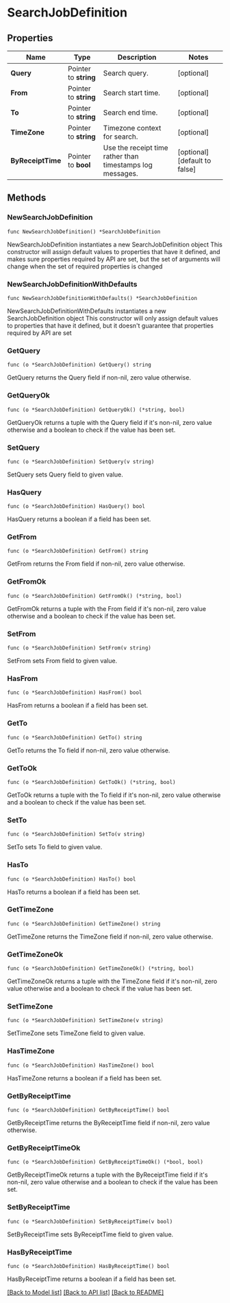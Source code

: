 # SearchJobDefinition

## Properties

Name | Type | Description | Notes
------------ | ------------- | ------------- | -------------
**Query** | Pointer to **string** | Search query. | [optional] 
**From** | Pointer to **string** | Search start time. | [optional] 
**To** | Pointer to **string** | Search end time. | [optional] 
**TimeZone** | Pointer to **string** | Timezone context for search. | [optional] 
**ByReceiptTime** | Pointer to **bool** | Use the receipt time rather than timestamps log messages. | [optional] [default to false]

## Methods

### NewSearchJobDefinition

`func NewSearchJobDefinition() *SearchJobDefinition`

NewSearchJobDefinition instantiates a new SearchJobDefinition object
This constructor will assign default values to properties that have it defined,
and makes sure properties required by API are set, but the set of arguments
will change when the set of required properties is changed

### NewSearchJobDefinitionWithDefaults

`func NewSearchJobDefinitionWithDefaults() *SearchJobDefinition`

NewSearchJobDefinitionWithDefaults instantiates a new SearchJobDefinition object
This constructor will only assign default values to properties that have it defined,
but it doesn't guarantee that properties required by API are set

### GetQuery

`func (o *SearchJobDefinition) GetQuery() string`

GetQuery returns the Query field if non-nil, zero value otherwise.

### GetQueryOk

`func (o *SearchJobDefinition) GetQueryOk() (*string, bool)`

GetQueryOk returns a tuple with the Query field if it's non-nil, zero value otherwise
and a boolean to check if the value has been set.

### SetQuery

`func (o *SearchJobDefinition) SetQuery(v string)`

SetQuery sets Query field to given value.

### HasQuery

`func (o *SearchJobDefinition) HasQuery() bool`

HasQuery returns a boolean if a field has been set.

### GetFrom

`func (o *SearchJobDefinition) GetFrom() string`

GetFrom returns the From field if non-nil, zero value otherwise.

### GetFromOk

`func (o *SearchJobDefinition) GetFromOk() (*string, bool)`

GetFromOk returns a tuple with the From field if it's non-nil, zero value otherwise
and a boolean to check if the value has been set.

### SetFrom

`func (o *SearchJobDefinition) SetFrom(v string)`

SetFrom sets From field to given value.

### HasFrom

`func (o *SearchJobDefinition) HasFrom() bool`

HasFrom returns a boolean if a field has been set.

### GetTo

`func (o *SearchJobDefinition) GetTo() string`

GetTo returns the To field if non-nil, zero value otherwise.

### GetToOk

`func (o *SearchJobDefinition) GetToOk() (*string, bool)`

GetToOk returns a tuple with the To field if it's non-nil, zero value otherwise
and a boolean to check if the value has been set.

### SetTo

`func (o *SearchJobDefinition) SetTo(v string)`

SetTo sets To field to given value.

### HasTo

`func (o *SearchJobDefinition) HasTo() bool`

HasTo returns a boolean if a field has been set.

### GetTimeZone

`func (o *SearchJobDefinition) GetTimeZone() string`

GetTimeZone returns the TimeZone field if non-nil, zero value otherwise.

### GetTimeZoneOk

`func (o *SearchJobDefinition) GetTimeZoneOk() (*string, bool)`

GetTimeZoneOk returns a tuple with the TimeZone field if it's non-nil, zero value otherwise
and a boolean to check if the value has been set.

### SetTimeZone

`func (o *SearchJobDefinition) SetTimeZone(v string)`

SetTimeZone sets TimeZone field to given value.

### HasTimeZone

`func (o *SearchJobDefinition) HasTimeZone() bool`

HasTimeZone returns a boolean if a field has been set.

### GetByReceiptTime

`func (o *SearchJobDefinition) GetByReceiptTime() bool`

GetByReceiptTime returns the ByReceiptTime field if non-nil, zero value otherwise.

### GetByReceiptTimeOk

`func (o *SearchJobDefinition) GetByReceiptTimeOk() (*bool, bool)`

GetByReceiptTimeOk returns a tuple with the ByReceiptTime field if it's non-nil, zero value otherwise
and a boolean to check if the value has been set.

### SetByReceiptTime

`func (o *SearchJobDefinition) SetByReceiptTime(v bool)`

SetByReceiptTime sets ByReceiptTime field to given value.

### HasByReceiptTime

`func (o *SearchJobDefinition) HasByReceiptTime() bool`

HasByReceiptTime returns a boolean if a field has been set.


[[Back to Model list]](../README.md#documentation-for-models) [[Back to API list]](../README.md#documentation-for-api-endpoints) [[Back to README]](../README.md)


